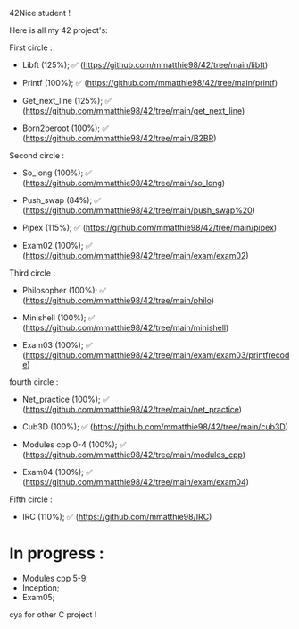 42Nice student !

Here is all my 42 project's:

First circle :

- Libft (125%); ✅
(https://github.com/mmatthie98/42/tree/main/libft)

- Printf (100%); ✅
(https://github.com/mmatthie98/42/tree/main/printf)

- Get_next_line (125%); ✅
(https://github.com/mmatthie98/42/tree/main/get_next_line)

- Born2beroot (100%); ✅
(https://github.com/mmatthie98/42/tree/main/B2BR)

Second circle :

- So_long (100%); ✅
(https://github.com/mmatthie98/42/tree/main/so_long)

- Push_swap (84%); ✅
(https://github.com/mmatthie98/42/tree/main/push_swap%20)

- Pipex (115%); ✅
(https://github.com/mmatthie98/42/tree/main/pipex)

- Exam02 (100%); ✅ 
(https://github.com/mmatthie98/42/tree/main/exam/exam02)

Third circle : 

- Philosopher (100%); ✅
(https://github.com/mmatthie98/42/tree/main/philo)

- Minishell (100%); ✅
(https://github.com/mmatthie98/42/tree/main/minishell)

- Exam03 (100%); ✅
(https://github.com/mmatthie98/42/tree/main/exam/exam03/printfrecode)

fourth circle :

- Net_practice (100%); ✅
(https://github.com/mmatthie98/42/tree/main/net_practice)

- Cub3D (100%); ✅
(https://github.com/mmatthie98/42/tree/main/cub3D)

- Modules cpp 0-4 (100%); ✅
(https://github.com/mmatthie98/42/tree/main/modules_cpp)

- Exam04 (100%); ✅
 (https://github.com/mmatthie98/42/tree/main/exam/exam04)

Fifth circle :

- IRC (110%); ✅
(https://github.com/mmatthie98/IRC)


# In progress :

- Modules cpp 5-9;
- Inception;
- Exam05;

cya for other C project ! 
